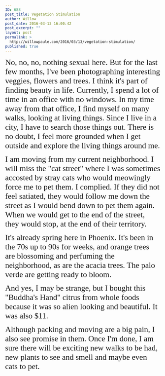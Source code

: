 ```yaml
---
ID: 688
post_title: Vegetation Stimulation
author: Willow
post_date: 2016-03-13 16:00:42
post_excerpt: ""
layout: post
permalink: >
  http://willowpaule.com/2016/03/13/vegetation-stimulation/
published: true
---
```

<p><span style="font-size:26px;"><span style="font-family: garamond,hoefler text,times new roman,times,serif;">
<zentobox height="630" preview="/img/s2/v4/p1686022341-5.jpg" width="944"><!--
{
  "type": "zf.zentobox.PhotoVideo",
  "options": {
    "hoverAction": "0",
    "autoPlay": false,
    "hideWatermark": "false",
    "isSoundtrackLooped": false,
    "duration": "5",
    "transition": "2",
    "autoStart": false,
    "needLoopImages": false,
    "isRandom": false,
    "hasTopBar": true,
    "needLinkToGallery": true,
    "linkToGalleryText": "Visit Gallery",
    "showPhotoTitles": true,
    "showGalleryTitle": true,
    "showController": true,
    "allowFullScreen": true,
    "showThumbs": false,
    "controllerStyle": "31",
    "showOpeningSlide": true,
    "showClosingSlide": true,
    "slideBgColor": "#111111",
    "slideDisplayNameColor": "#f5f5f5",
    "slideGalleryTitleColor": "#dddddd",
    "bgColor": "#555555",
    "isBackgroundTransparent": false,
    "hideBorder": false,
    "borderColor": "#555555",
    "animationStyle": 2,
    "animationColor": "#cccccc",
    "anchorPoint": 4,
    "click": {
      "action": "0",
      "newWindow": true,
      "url": ""
    }
  },
  "layout": {
    "imageSize": "-1",
    "alignment": "1",
    "themeBorder": "false",
    "customWidth": "800",
    "hSpace": "",
    "vSpace": "",
    "fixedAlignment": "true",
    "customHeight": "630",
    "browserScaling": "true",
    "borderWidth": 0,
    "sizingMode": "0"
  },
  "content": {
    "photoSetId": "gal669586761",
    "title": "",
    "caption": "Copyright, Willow Paule Photography, 2016. ",
    "altText": "",
    "ownerId": 841192347,
    "photoId": "1686022341",
    "isVideo": false
  }
}
--></zentobox>
No, no, no, nothing sexual here. But for the last few months, I&#39;ve been photographing interesting veggies, flowers and trees. I think it&#39;s part of finding beauty in life. Currently, I spend a lot of time in an office with no windows. In my time away from that office, I find myself on many walks, looking at living things. Since I live in a city, I have to search those things out. There is no doubt, I feel more grounded when I get outside and explore the living things around me. </span></span></p>

<p><span style="font-size:26px;"><span style="font-family: garamond,hoefler text,times new roman,times,serif;">
<zentobox height="960" preview="/img/s2/v50/p1783875176-6.jpg" width="640"><!--
{
  "type": "zf.zentobox.PhotoVideo",
  "options": {
    "hoverAction": "0",
    "autoPlay": false,
    "hideWatermark": "false",
    "isSoundtrackLooped": false,
    "duration": "5",
    "transition": "2",
    "autoStart": false,
    "needLoopImages": false,
    "isRandom": false,
    "hasTopBar": true,
    "needLinkToGallery": true,
    "linkToGalleryText": "Visit Gallery",
    "showPhotoTitles": true,
    "showGalleryTitle": true,
    "showController": true,
    "allowFullScreen": true,
    "showThumbs": false,
    "controllerStyle": "31",
    "showOpeningSlide": true,
    "showClosingSlide": true,
    "slideBgColor": "#111111",
    "slideDisplayNameColor": "#f5f5f5",
    "slideGalleryTitleColor": "#dddddd",
    "bgColor": "#555555",
    "isBackgroundTransparent": false,
    "hideBorder": false,
    "borderColor": "#555555",
    "animationStyle": 2,
    "animationColor": "#cccccc",
    "anchorPoint": 4,
    "click": {
      "action": "0",
      "newWindow": true,
      "url": ""
    }
  },
  "layout": {
    "imageSize": "-1",
    "alignment": "1",
    "themeBorder": "false",
    "customWidth": "800",
    "hSpace": "",
    "vSpace": "",
    "fixedAlignment": "true",
    "customHeight": "630",
    "browserScaling": "true",
    "borderWidth": 0,
    "sizingMode": "0"
  },
  "content": {
    "photoSetId": "gal669586761",
    "title": "",
    "caption": "Copyright, Willow Paule Photography, 2016. ",
    "altText": "",
    "ownerId": 841192347,
    "photoId": "1783875176",
    "isVideo": false
  }
}
--></zentobox>
</span></span></p>

<p><span style="font-size:26px;"><span style="font-family: garamond,hoefler text,times new roman,times,serif;">I am moving from my current neighborhood. I will miss the &quot;cat street&quot; where I was sometimes accosted by stray cats who would meowingly force me to pet them. I complied. If they did not feel satiated, they would follow me down the street as I would bend down to pet them again. When we would get to the end of the street, they would stop, at the end of their territory. </span></span></p>

<p><span style="font-size:26px;">
<zentobox height="629" preview="/img/s9/v87/p1767347622-5.jpg" width="944"><!--
{
  "type": "zf.zentobox.PhotoVideo",
  "options": {
    "hoverAction": "0",
    "autoPlay": false,
    "hideWatermark": "false",
    "isSoundtrackLooped": false,
    "duration": "5",
    "transition": "2",
    "autoStart": false,
    "needLoopImages": false,
    "isRandom": false,
    "hasTopBar": true,
    "needLinkToGallery": true,
    "linkToGalleryText": "Visit Gallery",
    "showPhotoTitles": true,
    "showGalleryTitle": true,
    "showController": true,
    "allowFullScreen": true,
    "showThumbs": false,
    "controllerStyle": "31",
    "showOpeningSlide": true,
    "showClosingSlide": true,
    "slideBgColor": "#111111",
    "slideDisplayNameColor": "#f5f5f5",
    "slideGalleryTitleColor": "#dddddd",
    "bgColor": "#555555",
    "isBackgroundTransparent": false,
    "hideBorder": false,
    "borderColor": "#555555",
    "animationStyle": 2,
    "animationColor": "#cccccc",
    "anchorPoint": 4,
    "click": {
      "action": "0",
      "newWindow": true,
      "url": ""
    }
  },
  "layout": {
    "imageSize": "-1",
    "alignment": "1",
    "themeBorder": "false",
    "customWidth": "800",
    "hSpace": "",
    "vSpace": "",
    "fixedAlignment": "true",
    "customHeight": "630",
    "browserScaling": "true",
    "borderWidth": 0,
    "sizingMode": "0"
  },
  "content": {
    "photoSetId": "gal669586761",
    "title": "",
    "caption": "Copyright, Willow Paule Photography, 2016. ",
    "altText": "",
    "ownerId": 841192347,
    "photoId": "1767347622",
    "isVideo": false
  }
}
--></zentobox>
</span></p>

<p><span style="font-size:26px;"><span style="font-family: garamond,hoefler text,times new roman,times,serif;">It&#39;s already spring here in Phoenix. It&#39;s been in the 70s up to 90s for weeks, and orange trees are blossoming and perfuming the neighborhood, as are the acacia trees. The palo verde are getting ready to bloom.</span></span></p>

<p><span style="font-size:26px;"><span style="font-family: garamond,hoefler text,times new roman,times,serif;">And yes, I may be strange, but I bought this &quot;Buddha&#39;s Hand&quot; citrus from whole foods because it was so alien looking and beautiful. It was also $11.</span></span></p>

<p><span style="font-size:26px;">
<zentobox height="630" preview="/img/s12/v174/p1703338623-5.jpg" width="944"><!--
{
  "type": "zf.zentobox.PhotoVideo",
  "options": {
    "hoverAction": "0",
    "autoPlay": false,
    "hideWatermark": "false",
    "isSoundtrackLooped": false,
    "duration": "5",
    "transition": "2",
    "autoStart": false,
    "needLoopImages": false,
    "isRandom": false,
    "hasTopBar": true,
    "needLinkToGallery": true,
    "linkToGalleryText": "Visit Gallery",
    "showPhotoTitles": true,
    "showGalleryTitle": true,
    "showController": true,
    "allowFullScreen": true,
    "showThumbs": false,
    "controllerStyle": "31",
    "showOpeningSlide": true,
    "showClosingSlide": true,
    "slideBgColor": "#111111",
    "slideDisplayNameColor": "#f5f5f5",
    "slideGalleryTitleColor": "#dddddd",
    "bgColor": "#555555",
    "isBackgroundTransparent": false,
    "hideBorder": false,
    "borderColor": "#555555",
    "animationStyle": 2,
    "animationColor": "#cccccc",
    "anchorPoint": 4,
    "click": {
      "action": "0",
      "newWindow": true,
      "url": ""
    }
  },
  "layout": {
    "imageSize": "-1",
    "alignment": "1",
    "themeBorder": "false",
    "customWidth": "800",
    "hSpace": "",
    "vSpace": "",
    "fixedAlignment": "true",
    "customHeight": "630",
    "browserScaling": "true",
    "borderWidth": 0,
    "sizingMode": "0"
  },
  "content": {
    "photoSetId": "gal669586761",
    "ownerId": 841192347,
    "photoId": "1703338623",
    "isVideo": false,
    "title": "",
    "caption": "Copyright, Willow Paule Photography, 2016. ",
    "altText": ""
  }
}
--></zentobox>
</span></p>

<p><span style="font-size:26px;"><span style="font-family: garamond,hoefler text,times new roman,times,serif;">Although packing and moving are a big pain, I also see promise in them. Once I&#39;m done, I am sure there will be exciting new walks to be had, new plants to see and smell and maybe even cats to pet. </span></span></p>

<p><span style="font-size:26px;"><span style="font-family: garamond,hoefler text,times new roman,times,serif;">
<zentobox height="630" preview="/img/s12/v179/p1650672845-5.jpg" width="944"><!--
{
  "type": "zf.zentobox.PhotoVideo",
  "options": {
    "hoverAction": "0",
    "autoPlay": false,
    "hideWatermark": "false",
    "isSoundtrackLooped": false,
    "duration": "5",
    "transition": "2",
    "autoStart": false,
    "needLoopImages": false,
    "isRandom": false,
    "hasTopBar": true,
    "needLinkToGallery": true,
    "linkToGalleryText": "Visit Gallery",
    "showPhotoTitles": true,
    "showGalleryTitle": true,
    "showController": true,
    "allowFullScreen": true,
    "showThumbs": false,
    "controllerStyle": "31",
    "showOpeningSlide": true,
    "showClosingSlide": true,
    "slideBgColor": "#111111",
    "slideDisplayNameColor": "#f5f5f5",
    "slideGalleryTitleColor": "#dddddd",
    "bgColor": "#555555",
    "isBackgroundTransparent": false,
    "hideBorder": false,
    "borderColor": "#555555",
    "animationStyle": 2,
    "animationColor": "#cccccc",
    "anchorPoint": 4,
    "click": {
      "action": "0",
      "newWindow": true,
      "url": ""
    }
  },
  "layout": {
    "imageSize": "-1",
    "alignment": "1",
    "themeBorder": "false",
    "customWidth": "800",
    "hSpace": "",
    "vSpace": "",
    "fixedAlignment": "true",
    "customHeight": "630",
    "browserScaling": "true",
    "borderWidth": 0,
    "sizingMode": "0"
  },
  "content": {
    "photoSetId": "gal669586761",
    "title": "",
    "caption": "Copyright, Willow Paule Photography, 2016. ",
    "altText": "",
    "ownerId": 841192347,
    "photoId": "1650672845",
    "isVideo": false
  }
}
--></zentobox>
</span></span></p>